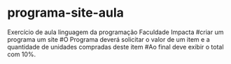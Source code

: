 # programa-site-aula
Exercício de aula linguagem da programação Faculdade Impacta   #criar um programa um site #O Programa deverá solicitar o valor de um item e a quantidade de unidades compradas deste item #Ao final deve exibir o total com 10%.
